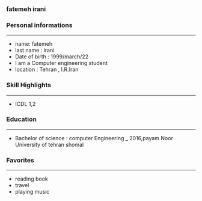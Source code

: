 
### fatemeh irani


### Personal informations

---
+ name: fatemeh
+ last name : irani
+ Date of birth : 1999/march/22
+ I am a Computer engineering student
+ location : Tehran , I.R.Iran


### Skill Highlights

---
+ ICDL 1,2


### Education

---
+ Bachelor of science : computer Engineering
_ 2016,payam Noor University of tehran shomal 

### Favorites

---
+ reading book
+ travel 
+ playing music


